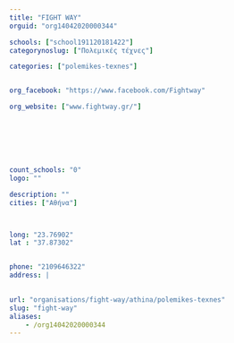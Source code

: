 ```yaml
---
title: "FIGHT WAY"
orguid: "org14042020000344"

schools: ["school191120181422"]
categorynoslug: ["Πολεμικές τέχνες"]

categories: ["polemikes-texnes"]


org_facebook: "https://www.facebook.com/Fightway"

org_website: ["www.fightway.gr/"]







count_schools: "0"
logo: ""

description: ""
cities: ["Αθήνα"]



long: "23.76902"
lat : "37.87302"


phone: "2109646322"
address: |
    

url: "organisations/fight-way/athina/polemikes-texnes"
slug: "fight-way"
aliases:
    - /org14042020000344
---
```



